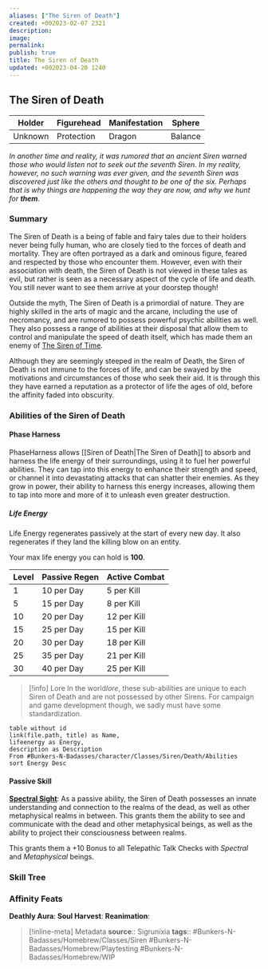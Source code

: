 ```yaml
---
aliases: ["The Siren of Death"]
created: +002023-02-07 2321
description: 
image: 
permalink: 
publish: true
title: The Siren of Death
updated: +002023-04-20 1240
---
```


## The Siren of Death

| Holder         | Figurehead | Manifestation | Sphere  |
| -------------- | ---------- | ------------- | ------- |
| Unknown | Protection        | Dragon       | Balance |

*In another time and reality, it was rumored that an ancient Siren warned those who would listen not to seek out the seventh Siren. In my reality, however, no such warning was ever given, and the seventh Siren was discovered just like the others and thought to be one of the six. Perhaps that is why things are happening the way they are now, and why we hunt for **them**.*

### Summary

The Siren of Death is a being of fable and fairy tales due to their holders never being fully human, who are closely tied to the forces of death and mortality. They are often portrayed as a dark and ominous figure, feared and respected by those who encounter them. However, even with their association with death, the Siren of Death is not viewed in these tales as evil, but rather is seen as a necessary aspect of the cycle of life and death. You still never want to see them arrive at your doorstep though!

Outside the myth, The Siren of Death is a primordial of nature. They are highly skilled in the arts of magic and the arcane, including the use of necromancy, and are rumored to possess powerful psychic abilities as well. They also possess a range of abilities at their disposal that allow them to control and manipulate the speed of death itself, which has made them an enemy of [The Siren of Time](Siren%20of%20Time.md).

Although they are seemingly steeped in the realm of Death, the Siren of Death is not immune to the forces of life, and can be swayed by the motivations and circumstances of those who seek their aid. It is through this they have earned a reputation as a protector of life the ages of old, before the affinity faded into obscurity.

### Abilities of the Siren of Death

#### Phase Harness

PhaseHarness allows [[Siren of Death|The Siren of Death]] to absorb and harness the life energy of their surroundings, using it to fuel her powerful abilities. They can tap into this energy to enhance their strength and speed, or channel it into devastating attacks that can shatter their enemies. As they grow in power, their ability to harness this energy increases, allowing them to tap into more and more of it to unleash even greater destruction.

##### Life Energy

Life Energy regenerates passively at the start of every new day. It also regenerates if they land the killing blow on an entity.

Your max life energy you can hold is **100**.

| **Level** | **Passive Regen** | **Active Combat** |
|-----------|-------------------|-------------------|
| 1         | 10 per Day        | 5 per Kill        |
| 5         | 15 per Day        | 8 per Kill        |
| 10        | 20 per Day        | 12 per Kill       |
| 15        | 25 per Day        | 15 per Kill       |
| 20        | 30 per Day        | 18 per Kill       |
| 25        | 35 per Day        | 21 per Kill       |
| 30        | 40 per Day        | 25 per Kill       |






>[!info] Lore 
> In the world*lore*, these sub-abilities are unique to each Siren of Death and are not possessed by other Sirens. For campaign and game development though, we sadly must have some standardization.

```dataview
table without id
link(file.path, title) as Name,
lifeenergy as Energy,
description as Description
From #Bunkers-N-Badasses/character/Classes/Siren/Death/Abilities 
sort Energy Desc
```

#### Passive Skill

**[Spectral Sight](Spectral%20Sight.md)**: As a passive ability, the Siren of Death possesses an innate understanding and connection to the realms of the dead, as well as other metaphysical realms in between. This grants them the ability to see and communicate with the dead and other metaphysical beings, as well as the ability to project their consciousness between realms.

This grants them a +10 Bonus to all Telepathic Talk Checks with *Spectral* and *Metaphysical* beings.

### Skill Tree

### Affinity Feats

**Deathly Aura**:
**Soul Harvest**:
**Reanimation**:


>[!inline-meta] Metadata
> **source**:: Sigrunixia
> **tags**:: #Bunkers-N-Badasses/Homebrew/Classes/Siren #Bunkers-N-Badasses/Homebrew/Playtesting #Bunkers-N-Badasses/Homebrew/WIP 
